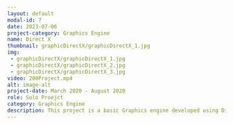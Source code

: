 ```yaml
---
layout: default
modal-id: 7
date: 2023-07-06
project-category: Graphics Engine
name: Direct X
thumbnail: graphicDirectX/graphicDirectX_1.jpg
img: 
 - graphicDirectX/graphicDirectX_1.jpg
 - graphicDirectX/graphicDirectX_2.jpg
 - graphicDirectX/graphicDirectX_3.jpg
video: 200Project.mp4
alt: image-alt
project-date: March 2020 - August 2020
role: Solo Proejct
category: Graphics Engine
description: This project is a basic Graphics engine developed using DirectX. It's a solo project created with C++, DirectX, and GLSL. <br> This graphics engine project was initiated to learn and apply DirectX. It encompasses simple and fundamental graphics engine functionalities. <br> - Keyboard and mouse Input <br> - Window creation and control <br> - Create simple shapes <br> - Model transform (rotation, translation) <br> - Implementation Math Library <br> This graphics engine project includes very basic functionalities, but it was initiated to learn a new graphics API called DirectX, which I wasn't familiar with as I usually used OpenGL. DirectX was completely new to me, and I had never studied it before, so there were many challenges from the beginning. However, through this project, I gained the joy of challenging myself with something new and the courage to face any new program or API, knowing that I can learn and improve even when encountering unfamiliar territory.
---
```

